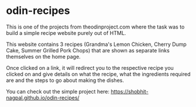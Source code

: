 # odin-recipes

This is one of the projects from theodinproject.com where the task was to build a simple recipe website purely out of HTML.

This website contains 3 recipes (Grandma's Lemon Chicken, Cherry Dump Cake, Summer Grilled Pork Chops) that are shown as separate links themselves on the home page.

Once clicked on a link, it will redirect you to the respective recipe you clicked on and give details on what the recipe, what the ingredients required are and the steps to go about making the dishes.

You can check out the simple project here: https://shobhit-nagpal.github.io/odin-recipes/